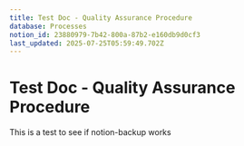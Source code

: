 ```yaml
---
title: Test Doc - Quality Assurance Procedure
database: Processes
notion_id: 23880979-7b42-800a-87b2-e160db9d0cf3
last_updated: 2025-07-25T05:59:49.702Z
---
```


# Test Doc - Quality Assurance Procedure


This is a test to see if notion-backup works

